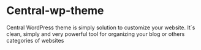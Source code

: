 Central-wp-theme
================

Central WordPress theme is simply solution to customize your website. It`s clean, simply and very powerful tool for organizing your blog or others categories of websites
